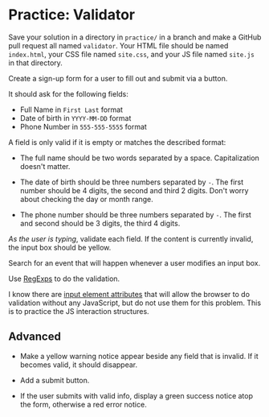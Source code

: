 # Practice: Validator

Save your solution in a directory in `practice/` in a branch and make a GitHub pull request all named `validator`.
Your HTML file should be named `index.html`, your CSS file named `site.css`, and your JS file named `site.js` in that directory.

Create a sign-up form for a user to fill out and submit via a button.

It should ask for the following fields:

* Full Name in `First Last` format
* Date of birth in `YYYY-MM-DD` format
* Phone Number in `555-555-5555` format

A field is only valid if it is empty or matches the described format:

*   The full name should be two words separated by a space.
    Capitalization doesn't matter.

*   The date of birth should be three numbers separated by `-`.
    The first number should be 4 digits, the second and third 2 digits.
    Don't worry about checking the day or month range.

*   The phone number should be three numbers separated by `-`.
    The first and second should be 3 digits, the third 4 digits.

_As the user is typing_, validate each field.
If the content is currently invalid, the input box should be yellow.

Search for an event that will happen whenever a user modifies an input box.

Use [RegExps](/notes/regular-expressions.md) to do the validation.

I know there are [input element attributes](https://developer.mozilla.org/en-US/docs/Web/Guide/HTML/Forms/Data_form_validation) that will allow the browser to do validation without any JavaScript, but do not use them for this problem.
This is to practice the JS interaction structures.

## Advanced

*   Make a yellow warning notice appear beside any field that is invalid.
    If it becomes valid, it should disappear.

*   Add a submit button.

*   If the user submits with valid info, display a green success notice atop the form, otherwise a red error notice.
